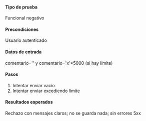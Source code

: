 #### **Tipo de prueba**
Funcional negativo

#### **Precondiciones**
Usuario autenticado

#### **Datos de entrada**
comentario='' y comentario='x'*5000 (si hay límite)

#### **Pasos**
1. Intentar enviar vacío
2. Intentar enviar excediendo límite

#### **Resultados esperados**
Rechazo con mensajes claros; no se guarda nada; sin errores 5xx
